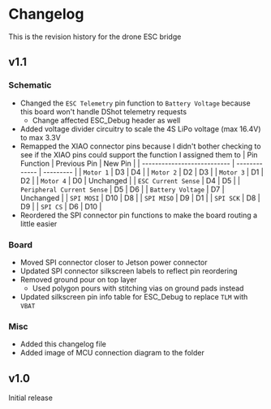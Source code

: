 # Changelog
This is the revision history for the drone ESC bridge
## v1.1
### Schematic
- Changed the `ESC Telemetry` pin function to `Battery Voltage` because this board won't handle DShot telemetry requests
  - Change affected ESC_Debug header as well
- Added voltage divider circuitry to scale the 4S LiPo voltage (max 16.4V) to max 3.3V
- Remapped the XIAO connector pins because I didn't bother checking to see if the XIAO pins could support the function I assigned them to
  | Pin Function                | Previous Pin  | New Pin   |
  | --------------------------- | ------------- | --------- |
  | `Motor 1`                   | D3            | D4        |
  | `Motor 2`                   | D2            | D3        |
  | `Motor 3`                   | D1            | D2        |
  | `Motor 4`                   | D0            | Unchanged |
  | `ESC Current Sense`         | D4            | D5        |
  | `Peripheral Current Sense`  | D5            | D6        |
  | `Battery Voltage`           | D7            | Unchanged |
  | `SPI MOSI`                  | D10           | D8        |
  | `SPI MISO`                  | D9            | D1        |
  | `SPI SCK`                   | D8            | D9        |
  | `SPI CS`                    | D6            | D10       |
- Reordered the SPI connector pin functions to make the board routing a little easier
### Board
- Moved SPI connector closer to Jetson power connector
- Updated SPI connector silkscreen labels to reflect pin reordering
- Removed ground pour on top layer
  - Used polygon pours with stitching vias on ground pads instead
- Updated silkscreen pin info table for ESC_Debug to replace `TLM` with `VBAT`
### Misc
- Added this changelog file
- Added image of MCU connection diagram to the folder
## v1.0
Initial release
